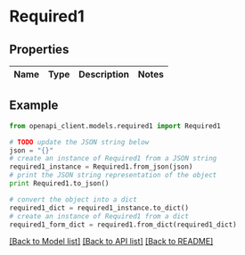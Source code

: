 # Required1


## Properties
Name | Type | Description | Notes
------------ | ------------- | ------------- | -------------

## Example

```python
from openapi_client.models.required1 import Required1

# TODO update the JSON string below
json = "{}"
# create an instance of Required1 from a JSON string
required1_instance = Required1.from_json(json)
# print the JSON string representation of the object
print Required1.to_json()

# convert the object into a dict
required1_dict = required1_instance.to_dict()
# create an instance of Required1 from a dict
required1_form_dict = required1.from_dict(required1_dict)
```
[[Back to Model list]](../README.md#documentation-for-models) [[Back to API list]](../README.md#documentation-for-api-endpoints) [[Back to README]](../README.md)



